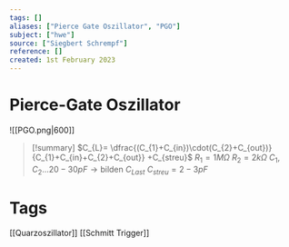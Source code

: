 ```yaml
---
tags: []
aliases: ["Pierce Gate Oszillator", "PGO"]
subject: ["hwe"]
source: ["Siegbert Schrempf"]
reference: []
created: 1st February 2023
---
```


# Pierce-Gate Oszillator
![[PGO.png|600]]
> [!summary] $C_{L}= \dfrac{(C_{1}+C_{in})\cdot(C_{2}+C_{out})}{C_{1}+C_{in}+C_{2}+C_{out}} +C_{streu}$
$R_{1} = 1M\Omega$
$R_{2} = 2k\Omega$
$C_{1}, C_{2} \dots 20-30pF \rightarrow \text{bilden }C_{Last}$
$C_{streu} = 2-3pF$

# Tags
[[Quarzoszillator]]
[[Schmitt Trigger]]